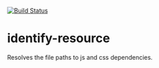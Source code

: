 [![Build Status](https://travis-ci.org/popeindustries/identify-resource.png)](https://travis-ci.org/popeindustries/identify-resource)

# identify-resource

Resolves the file paths to js and css dependencies.